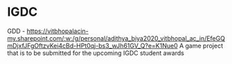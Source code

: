 # IGDC
GDD - https://vitbhopalacin-my.sharepoint.com/:w:/g/personal/adithya_biya2020_vitbhopal_ac_in/EfeGQmDjxfJFgOftzvKei4cBd-HPt0qj-bs3_wJh61GV_Q?e=K1Nue0 
A game project that is to be submitted for the upcoming IGDC student awards
